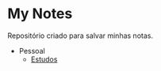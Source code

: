 # My Notes

Repositório criado para salvar minhas notas.

- Pessoal
  - [Estudos](/pessoal/estudos.md)
